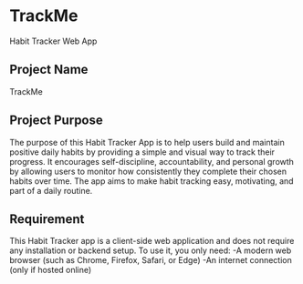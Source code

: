 # TrackMe
Habit Tracker Web App
## Project Name
TrackMe

## Project Purpose
The purpose of this Habit Tracker App is to help users build and maintain positive daily habits by providing a simple and visual way to track their progress. It encourages self-discipline, accountability, and personal growth by allowing users to monitor how consistently they complete their chosen habits over time. The app aims to make habit tracking easy, motivating, and part of a daily routine.

## Requirement

This Habit Tracker app is a client-side web application and does not require any installation or backend setup. To use it, you only need:
-A modern web browser (such as Chrome, Firefox, Safari, or Edge)
-An internet connection (only if hosted online)
